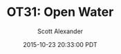 ---
layout: podcast
title: "OT31: Open Water"
author: Scott Alexander
description: https://slatestarcodex.com/2015/10/23/ot31-open-water/
date: 2015-10-23 20:33:00 PDT
length: 639364
duration: 160
guid: ot31-open-water
---